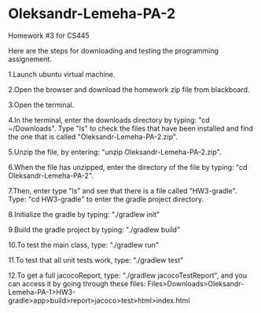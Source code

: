 # Oleksandr-Lemeha-PA-2
Homework #3 for CS445

Here are the steps for downloading and testing the programming assignement.

1.Launch ubuntu virtual machine. 

2.Open the browser and download the homework zip file from blackboard.

3.Open the terminal.

4.In the terminal, enter the downloads directory by typing: "cd ~/Downloads". Type "ls" to check the files that have been installed and find the one that is called "Oleksandr-Lemeha-PA-2.zip".

5.Unzip the file, by entering: "unzip Oleksandr-Lemeha-PA-2.zip".

6.When the file has unzipped, enter the directory of the file by typing: "cd Oleksandr-Lemeha-PA-2".

7.Then, enter type "ls" and see that there is a file called "HW3-gradle". Type: "cd HW3-gradle" to enter the gradle project directory.

8.Initialize the gradle by typing: "./gradlew init"

9.Build the gradle project by typing: "./gradlew build"

10.To test the main class, type: "./gradlew run"

11.To test that all unit tests work, type: "./gradlew test"

12.To get a full jacocoReport, type: "./gradlew jacocoTestReport", and you can access it by going through these files: Files>Downloads>Oleksandr-Lemeha-PA-1>HW3-gradle>app>build>report>jacoco>test>html>index.html


